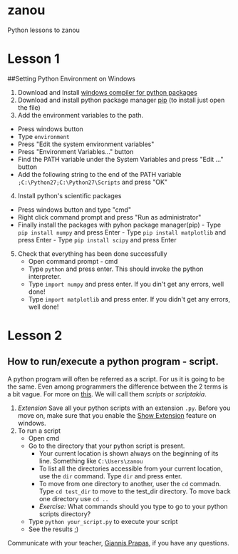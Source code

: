 # zanou
Python lessons to zanou

# Lesson 1
##Setting Python Environment on Windows
1.  Download and Install [windows compiler for python packages](https://download.microsoft.com/download/7/9/6/796EF2E4-801B-4FC4-AB28-B59FBF6D907B/VCForPython27.msi)
2.  Download and install python package manager [pip](https://bootstrap.pypa.io/get-pip.py)  (to install just open the file)
3.  Add the environment variables to the path. 
 * Press windows button
 * Type `environment`
 * Press "Edit the system environment variables"
 * Press "Environment Variables..." button
 * Find the PATH variable under the System Variables and press "Edit ..." button
 * Add the following string to the end of the PATH variable  `;C:\Python27;C:\Python27\Scripts` and press "OK"
4.  Install python's scientific packages
 - Press windows button and type "cmd"
 - Right click command prompt and press "Run as administrator"
 - Finally install the packages with pyhon package manager(pip)
		- Type `pip install numpy` and press Enter
		- Type `pip install matplotlib` and press Enter
		- Type `pip install scipy` and press Enter
		

5. Check that everything has been done successfully
	- Open command prompt - cmd
	- Type `python` and press enter. This should invoke the python interpreter.
	- Type `import numpy` and press enter. If you din't get any errors, well done!
	- Type `import matplotlib` and press enter. If you didn't get any errors, well done!

# Lesson 2
## How to run/execute a python program - script.

A python program will often be referred as a script. For us it is going to be the same. Even among programmers the difference between the 2 terms is a bit vague. For more on [this](http://stackoverflow.com/questions/2286552/difference-between-a-script-and-a-program).
We will call them *scripts* or *scriptakia*.

1. *Extension*
Save all your python scripts with an extension `.py`. Before you move on, make sure that you enable the [Show Extension](http://windows.microsoft.com/en-us/windows/show-hide-file-name-extensions#show-hide-file-name-extensions=windows-7) feature on windows.
2. To run a script
	* Open cmd
	* Go to the directory that your python script is present.
		* Your current location is shown always on the beginning of its line. Something like `C:\Users\zanou`
		* To list all the directories accessible from your current location, use the `dir` command. Type `dir` and press enter.
		* To move from one directory to another, user the `cd` commadn. Type `cd test_dir` to move to the test_dir directory. To move back one directory use `cd ..`
		* *Exercise:* What commands should you type to go to your python scripts directory?
	* Type `python your_script.py` to execute your script
	* See the results ;)

Communicate with your teacher, [Giannis Prapas](https://www.facebook.com/giannhs.prapas), if you have any questions.
